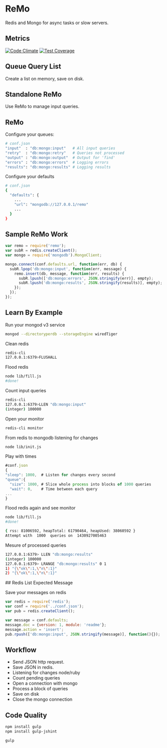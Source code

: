 # ReMo
Redis and Mongo for async tasks or slow servers.

## Metrics
[![Code Climate](https://codeclimate.com/github/MoNoApps/remo/badges/gpa.svg)](https://codeclimate.com/github/MoNoApps/remo) [![Test Coverage](https://codeclimate.com/github/MoNoApps/remo/badges/coverage.svg)](https://codeclimate.com/github/MoNoApps/remo)

## Queue Query List
Create a list on memory, save on disk.

## Standalone ReMo
Use ReMo to manage input queries.

## ReMo
Configure your queues:
````sh
# conf.json
"input"  : "db:mongo:input"   # All input queries
"retry"  : "db:mongo:retry"   # Queries not processed
"output" : "db:mongo:output"  # Output for 'find'
"errors" : "db:mongo:errors"  # Logging errors
"results": "db:mongo:results" # Logging results
````

Configure your defaults
````sh
# conf.json
{
  "defaults": {
    ...
    "url": "mongodb://127.0.0.1/remo"
    ...
  }
}
````
## Sample ReMo Work

````js
var remo = require('remo');
var subR = redis.createClient();
var mongo = require('mongodb').MongoClient;

mongo.connect(conf.defaults.url, function(err, db) {
  subR.lpop('db:mongo:input', function(err, message) {
    remo.insert(db, message, function(err, results) {
      subR.lpush(['db:mongo:errors', JSON.stringify(err)], empty);
      subR.lpush('db:mongo:results', JSON.stringify(results)], empty);
    });
  });
});

````

## Learn By Example
Run your mongod v3 service
````sh
mongod --directoryperdb --storageEngine wiredTiger
````

Clean redis
````sh
redis-cli
127.0.0.1:6379>FLUSHALL
````

Flood redis
````sh
node lib/fill.js
#done!
````

Count input queries
````sh
redis-cli
127.0.0.1:6379>LLEN "db:mongo:input"
(integer) 100000
````

Open your monitor
````sh
redis-cli monitor
````

From redis to mongodb listening for changes
````sh
node lib/init.js
````

Play with times
````js
#conf.json
{
"sleep": 1000,  # Listen for changes every second
"queue":{
  "size": 1000, # Slice whole process into blocks of 1000 queries
  "wait": 0,    # Time between each query
...
}
````

Flood redis again and see monitor
````sh
node lib/fill.js
#done!
````
````sh
{ rss: 81006592, heapTotal: 61790464, heapUsed: 38060592 }
Attempt with  1000  queries on  1430927005463
````
Mesure of processed queries
````sh
127.0.0.1:6379> LLEN "db:mongo:results"
(integer) 100000
127.0.0.1:6379> LRANGE "db:mongo:results" 0 1
1) "{\"ok\":1,\"n\":1}"
2) "{\"ok\":1,\"n\":1}"
````

## Redis List Expected Message

Save your messages on redis
````js
var redis = require('redis');
var conf = require('../conf.json');
var pub = redis.createClient();

var message = conf.defaults;
message.doc = {version: 1, module: 'readme'};
message.action = 'insert';
pub.rpush(['db:mongo:input', JSON.stringify(message)], function(){});
````

## Workflow
* Send JSON http request.
* Save JSON in redis.
* Listening for changes node/ruby
* Count pending queries
* Open a connection with mongo
* Process a block of queries
* Save on disk
* Close the mongo connection

## Code Quality
````sh
npm install gulp
npm install gulp-jshint

gulp
````

